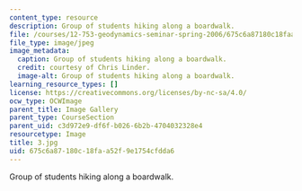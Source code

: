 ```yaml
---
content_type: resource
description: Group of students hiking along a boardwalk.
file: /courses/12-753-geodynamics-seminar-spring-2006/675c6a87180c18faa52f9e1754cfdda6_3.jpg
file_type: image/jpeg
image_metadata:
  caption: Group of students hiking along a boardwalk.
  credit: courtesy of Chris Linder.
  image-alt: Group of students hiking along a boardwalk.
learning_resource_types: []
license: https://creativecommons.org/licenses/by-nc-sa/4.0/
ocw_type: OCWImage
parent_title: Image Gallery
parent_type: CourseSection
parent_uid: c3d972e9-df6f-b026-6b2b-4704032328e4
resourcetype: Image
title: 3.jpg
uid: 675c6a87-180c-18fa-a52f-9e1754cfdda6
---
```

Group of students hiking along a boardwalk.